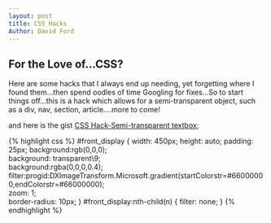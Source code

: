 ```yaml
---
layout: post
title: CSS Hacks
Author: David Ford
---
```


## For the Love of...CSS?

Here are some hacks that I always end up needing, yet forgetting where I found them...then spend oodles of time Googling for fixes...So to start things off...this is a hack which allows for a semi-transparent object, such as a div, nav, section, article....more to come!

and here is the gist [CSS Hack-Semi-transparent textbox](https://gist.github.com/9b8a4334b3dfb787de27 "textbox");

{% highlight css %}
#front_display {
    width: 450px;
    height: auto;
    padding: 25px;
    background:rgb(0,0,0);  
    background: transparent\9;  
    background:rgba(0,0,0,0.4);  
    filter:progid:DXImageTransform.Microsoft.gradient(startColorstr=#66000000,endColorstr=#66000000);  
    zoom: 1;  
    border-radius: 10px;
}
#front_display:nth-child(n) {
    filter: none;
}
{% endhighlight %}
